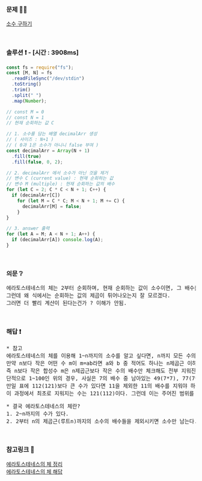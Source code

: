 ### 문제 🤨❔

[소수 구하기](https://www.acmicpc.net/problem/1929)

<br>

### 솔루션 ❗️ - [시간 : 3908ms]

```js
const fs = require("fs");
const [M, N] = fs
  .readFileSync("/dev/stdin")
  .toString()
  .trim()
  .split(" ")
  .map(Number);

// const M = 0
// const N = 1
// 현재 순회하는 값 C

// 1. 소수를 담는 배열 decimalArr 생성
// ( 사이즈 : N+1 )
// ( 0과 1은 소수가 아니니 false 부여 )
const decimalArr = Array(N + 1)
  .fill(true)
  .fill(false, 0, 2);

// 2. decimalArr 에서 소수가 아닌 것을 제거
// 변수 C (current value) : 현재 순회하는 값
// 변수 M (multiple) : 현재 순회하는 값의 배수
for (let C = 2; C * C < N + 1; C++) {
  if (decimalArr[C])
    for (let M = C * C; M < N + 1; M += C) {
      decimalArr[M] = false;
    }
}

// 3. answer 출력
for (let A = M; A < N + 1; A++) {
  if (decimalArr[A]) console.log(A);
}
```

<br>

### 의문 ❔

<pre>
에라토스테네스의 체는 2부터 순회하며, 현재 순회하는 값이 소수이면, 그 배수를 모두 소수가 아닌것으로 판별한다고 이해했다.
그런데 왜 식에서는 순회하는 값의 제곱이 튀어나오는지 잘 모르겠다.
그러면 더 빨리 계산이 된다는건가 ? 이해가 안됨.
</pre>

<br>

### 해답 ❗️

<pre>
* 참고
에라토스테네스의 체를 이용해 1~n까지의 소수를 알고 싶다면, n까지 모든 수의 배수를 다 나눠 볼 필요는 없다. 
만약 n보다 작은 어떤 수 m이 m=ab라면 a와 b 중 적어도 하나는 n제곱근 이하이다. 
즉 n보다 작은 합성수 m은 n제곱근보다 작은 수의 배수만 체크해도 전부 지워진다는 의미이므로, n이하의 수의 배수만 지우면 된다. 
단적으로 1~100인 위의 경우, 사실은 7의 배수 중 남아있는 49(7*7), 77(7*11), 91(7*13)만 더 지우면 끝난다. 
만일 표에 112(121)보다 큰 수가 있다면 11을 제외한 11의 배수를 지워야 하는데, 
이 과정에서 최초로 지워지는 수는 121(112)이다. 그런데 이는 주어진 범위를 초과하는 수다.
</pre>

<pre>
* 결국 에라토스테네스의 체란?
1. 2~n까지의 수가 있다.
2. 2부터 n의 제곱근(루트n)까지의 소수의 배수들을 제외시키면 소수만 남는다.
</pre>

<br>

### 참고링크 🔗

[에라토스테네스의 체 정리](https://www.notion.so/b668f6455a61436a8e02d829c5e18fe1)<br>
[에라토스테네스의 체 해답](https://namu.wiki/w/%EC%97%90%EB%9D%BC%ED%86%A0%EC%8A%A4%ED%85%8C%EB%84%A4%EC%8A%A4%EC%9D%98%20%EC%B2%B4)
